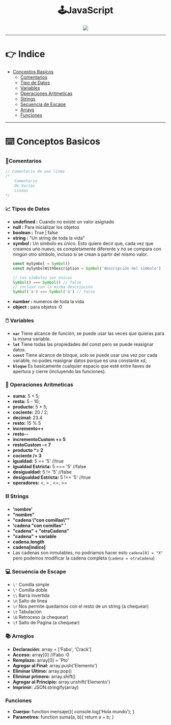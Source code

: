 <h1 align="center"> 🕹️JavaScript  </h1>
<div align="center">
  <img src="https://media.giphy.com/media/RbDKaczqWovIugyJmW/giphy.gif"/>
 </div>

---

# 👉 Indice
- [Conceptos Basicos](#conceptos-basicos)
    - [Comentarios](#comentarios)
    - [Tipo de Datos](#tipos-de-datos)
    - [Variables](#variables)
    - [Operaciones Aritmeticas](#🧮-operaciones-aritmeticas)
    - [Strings](#strings)
    - [Secuencia de Escape](#secuencia-de-escape)
    - [Arrays](#arreglos)
    - [Funciones](#funciones)

---

# ⌨️ Conceptos Basicos

### 💭Comentarios
```js
// Comentario de una linea
/*
    Comentario
    De Varias 
    Lineas
*/
```
### 📈 Tipos de Datos
- **undefined :** Cuando no existe un valor asignado
- **null :** Para inicializar los objetos
- **boolean :** True | false
- **string :** "Un string de toda la vida"
- **symbol :** Un símbolo es único. Esto quiere decir que, cada vez que creamos uno nuevo, es completamente diferente y no se compara con ningún otro símbolo, incluso si se crean a partir del mismo valor. 
    <br >
    ```js
    const mySymbol = Symbol()
    const mySymbolWithDescription = Symbol('descripción del símbolo')

    // los símbolos son únicos
    Symbol() === Symbol() // false
    // incluso con la misma descripción
    Symbol('a') === Symbol('a') // false 
    ```
- **number :** numeros de toda la vida
- **object :** para objetos :0

### 🖱️ Variables

- **`var`** Tiene alcance de función, se puede usar las veces que quieras para la misma variable.
- **`let`** Tiene todas las propiedades del const pero se puede reasignar datos.
- **`const`** Tiene alcance de bloque, solo se puede usar una vez por cada variable, no podes reasignar datos porque es una constante xd,
- **`bloque`** Es basicamente cualquier espacio que esté entre llaves de apertura y cierre (incluyendo las funciones).

### 🧮 Operaciones Aritmeticas

- **suma:** 5 + 5;
- **resta:** 5 - 10;
- **producto:** 5 * 5;
- **cociente:** 20 / 2;
- **decimal:** 23.4
- **resto:** 15 % 5
- **incremento++**
- **resto--**
- **incrementoCustom += 5**
- **restoCustom -= 7**
- **producto \*= 2**
- **cociente /= 3**
- **igualdad:** 5 == '5' //true
- **igualdad Estricta:** 5 === '5' //false
- **desigualdad:** 5 != '5' //false
- **desigualdad Estricta:** 5 !== '5' //true
- **operadores:** <, > , <=, >=


### ⛓️ Strings

- **'nombre'**
- **"nombre"**
- **"cadena \\"con comillas\\""**
- **'cadena "con comillas" '**
- **"cadena" + "otraCadena"**
- **"cadena" + variable**
- **cadena.length**
- **cadena[indice]**
- Las cadenas son inmutables, no podriamos hacer esto `cadena[0] = "X"` pero podemos modificar la cadena completa (`cadena = otraCadena`)

### 💻 Secuencia de Escape
- `\'` Comilla simple
- `\"` Comilla doble
- `\\` Barra invertida
- `\n` Salto de linea
- `\r` Nos permite quedarnos con el resto de un string (a chequear)
- `\t` Tabulación
- `\b` Retroceso (a chequear)
- `\f` Salto de Pagina (a chequear)

### 📚 Arreglos

- **Declaración:** array = ['Fabo', 'Crack']
- **Acceso:** array[0] //Fabo :0
- **Remplazo:** array[0] = 'Pto'
- **Agregar al Final:** array.push('Elemento')
- **Eliminar Ultimo:** array.pop()
- **Eliminar primero:** array.shift()
- **Agregar al Principio:** array.unshift('Elemento')
- **Imprimir:** JSON.stringify(array)

### Funciones

- **Cuerpo:** function mensaje(){ console.log('Hola mundo'); }
- **Parametros:** function suma(a, b){ return a + b; }
